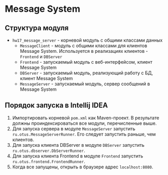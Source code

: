 # Message System
## Структура модуля
* `hw17_message_server` - корневой модуль с общими классами данных
	* `MessageClient` - модуль с общими классами для клиентов Message System. Используется в реализациях клиентов - `Frontend` и `DBServer`
	* `Frontend` - запускаемый модуль с веб-интерфейсом, клиент Message System
	* `DBServer` - запускаемый модуль, реализующий работу с БД, клиент Message System
	* `MessageServer` - запускаемый модуль, сервер сообщений в Message System

## Порядок запуска в Intellij IDEA
1. Импортировать корневой `pom.xml` как Maven-проект. В результате должны проиндексироваться все модули, перечисленные выше.
2. Для запуска сервера в модуле `MessageServer` запустить `ru.otus.MessageServerRunner`. Его следует запустить раньше, чем клиентов.
3. Для запуска клиента DBServer в модуле `DBServer` запустить `ru.otus.dbserver.DbServerRunner`. 
4. Для запуска клиента Frontend в модуле `Frontend` запустить `ru.otus.frontend.FrontendRunner`. 
5. Когда все запущены, открыть в браузере адрес `localhost:8080`.